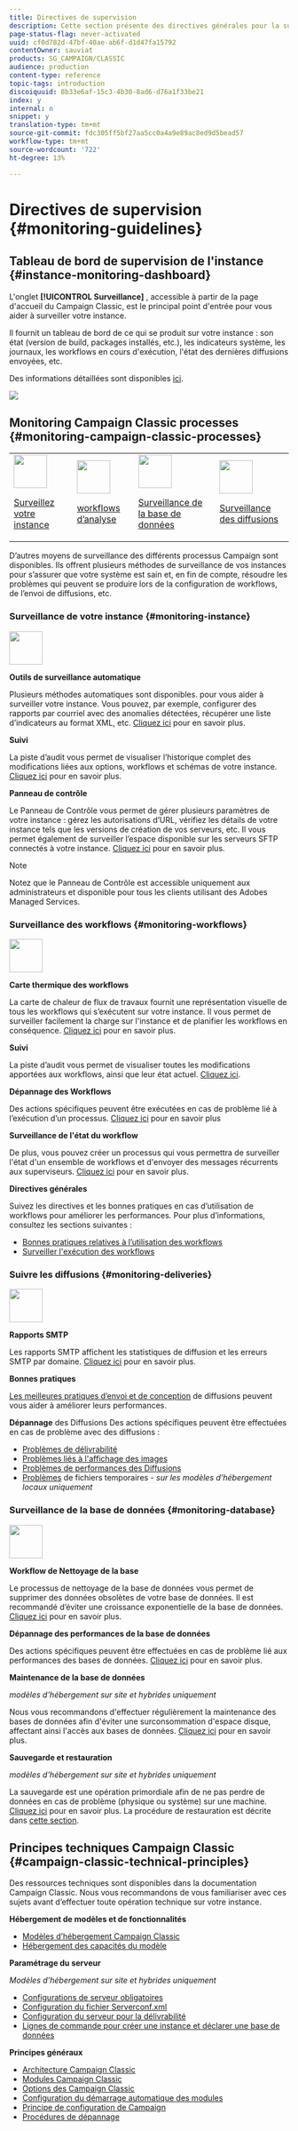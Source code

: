 ```yaml
---
title: Directives de supervision
description: Cette section présente des directives générales pour la surveillance des Campaign Classic.
page-status-flag: never-activated
uuid: cf0d782d-47bf-40ae-ab6f-d1d47fa15792
contentOwner: sauviat
products: SG_CAMPAIGN/CLASSIC
audience: production
content-type: reference
topic-tags: introduction
discoiquuid: 8b33e6af-15c3-4b30-8ad6-d76a1f33be21
index: y
internal: n
snippet: y
translation-type: tm+mt
source-git-commit: fdc305ff5bf27aa5cc0a4a9e89ac8ed9d5bead57
workflow-type: tm+mt
source-wordcount: '722'
ht-degree: 13%

---
```



# Directives de supervision {#monitoring-guidelines}

## Tableau de bord de supervision de l&#39;instance {#instance-monitoring-dashboard}

L&#39;onglet **[!UICONTROL Surveillance]** , accessible à partir de la page d&#39;accueil du Campaign Classic, est le principal point d&#39;entrée pour vous aider à surveiller votre instance.

Il fournit un tableau de bord de ce qui se produit sur votre instance : son état (version de build, packages installés, etc.), les indicateurs système, les journaux, les workflows en cours d&#39;exécution, l&#39;état des dernières diffusions envoyées, etc.

Des informations détaillées sont disponibles [ici](../../production/using/monitoring-processes.md).

![](assets/monitoring_tab.png)

## Monitoring Campaign Classic processes {#monitoring-campaign-classic-processes}

<table>
<tr><td><img src="assets/do-not-localize/icon_system.svg" width="60px"><p><a href="#monitoring-instance">Surveillez votre instance</a></p></td>
<td><img src="assets/do-not-localize/icon_workflows.svg" width="60px"><p><a href="#moniroting-workflows">workflows d’analyse</a></p></td>
<td><img src="assets/do-not-localize/icon_database.svg" width="60px"><p><a href="#monitoring-database">Surveillance de la base de données</a></p></td>
<td><img src="assets/do-not-localize/icon_Send.svg" width="60px"><p><a href="#monitoring-deliveries">Surveillance des diffusions</a></p></td></tr>
</table>

D’autres moyens de surveillance des différents processus Campaign sont disponibles. Ils offrent plusieurs méthodes de surveillance de vos instances pour s’assurer que votre système est sain et, en fin de compte, résoudre les problèmes qui peuvent se produire lors de la configuration de workflows, de l’envoi de diffusions, etc.

### Surveillance de votre instance {#monitoring-instance}

<img src="assets/do-not-localize/icon_system.svg" width="60px">

**Outils de surveillance automatique**

Plusieurs méthodes automatiques sont disponibles. pour vous aider à surveiller votre instance. Vous pouvez, par exemple, configurer des rapports par courriel avec des anomalies détectées, récupérer une liste d’indicateurs au format XML, etc. [Cliquez ici](../../production/using/monitoring-processes.md#automatic-monitoring) pour en savoir plus.

**Suivi**

La piste d’audit vous permet de visualiser l’historique complet des modifications liées aux options, workflows et schémas de votre instance. [Cliquez ici](../../production/using/audit-trail.md) pour en savoir plus.

**Panneau de contrôle**

Le Panneau de Contrôle vous permet de gérer plusieurs paramètres de votre instance : gérez les autorisations d’URL, vérifiez les détails de votre instance tels que les versions de création de vos serveurs, etc. Il vous permet également de surveiller l’espace disponible sur les serveurs SFTP connectés à votre instance. [Cliquez ici](https://docs.adobe.com/content/help/fr-FR/control-panel/using/control-panel-home.html) pour en savoir plus.

>[!NOTE]
>
>Notez que le Panneau de Contrôle est accessible uniquement aux administrateurs et disponible pour tous les clients utilisant des Adobes Managed Services.

### Surveillance des workflows {#monitoring-workflows}

<img src="assets/do-not-localize/icon_workflows.svg" width="60px">

**Carte thermique des workflows**

La carte de chaleur de flux de travaux fournit une représentation visuelle de tous les workflows qui s’exécutent sur votre instance. Il vous permet de surveiller facilement la charge sur l&#39;instance et de planifier les workflows en conséquence. [Cliquez ici](../../workflow/using/heatmap.md) pour en savoir plus.

**Suivi**

La piste d’audit vous permet de visualiser toutes les modifications apportées aux workflows, ainsi que leur état actuel. [Cliquez ici](../../production/using/audit-trail.md).

**Dépannage des Workflows**

Des actions spécifiques peuvent être exécutées en cas de problème lié à l’exécution d’un processus. [Cliquez ici](../../production/using/workflow-execution.md) pour en savoir plus

**Surveillance de l&#39;état du workflow**

De plus, vous pouvez créer un processus qui vous permettra de surveiller l&#39;état d&#39;un ensemble de workflows et d&#39;envoyer des messages récurrents aux superviseurs. [Cliquez ici](../../workflow/using/supervising-workflows.md) pour en savoir plus.

**Directives générales**

Suivez les directives et les bonnes pratiques en cas d’utilisation de workflows pour améliorer les performances. Pour plus d’informations, consultez les sections suivantes :
* [Bonnes pratiques relatives à l’utilisation des workflows](../../workflow/using/workflow-best-practices.md)
* [Surveiller l&#39;exécution des workflows](../../workflow/using/monitoring-workflow-execution.md)

### Suivre les diffusions {#monitoring-deliveries}

<img src="assets/do-not-localize/icon_send.svg" width="60px">

**Rapports SMTP**

Les rapports SMTP affichent les statistiques de diffusion et les erreurs SMTP par domaine. [Cliquez ici](../../production/using/monitoring-processes.md) pour en savoir plus.

**Bonnes pratiques**

[Les meilleures pratiques d’envoi et de conception](http://docs.campaign.adobe.com/doc/AC/getting_started/FR/deliveryBestPractices.html) de diffusions peuvent vous aider à améliorer leurs performances.

**Dépannage** des Diffusions Des actions spécifiques peuvent être effectuées en cas de problème avec des diffusions :
* [Problèmes de délivrabilité](../../production/using/performance-and-throughput-issues.md#deliverability_issues)
* [Problèmes liés à l&#39;affichage des images](../../production/using/image-display-issues.md)
* [Problèmes de performances des Diffusions](../../delivery/using/monitoring-a-delivery.md#performance_issues)
* [Problèmes](../../production/using/temporary-files.md) de fichiers temporaires - *sur les modèles d’hébergement locaux uniquement*

### Surveillance de la base de données {#monitoring-database}

<img src="assets/do-not-localize/icon_database.svg" width="60px">

**Workflow de Nettoyage de la base**

Le processus de nettoyage de la base de données vous permet de supprimer des données obsolètes de votre base de données. Il est recommandé d’éviter une croissance exponentielle de la base de données. [Cliquez ici](../../production/using/database-cleanup-workflow.md) pour en savoir plus.

**Dépannage des performances de la base de données**

Des actions spécifiques peuvent être effectuées en cas de problème lié aux performances des bases de données. [Cliquez ici](../../production/using/database-performances.md) pour en savoir plus.

**Maintenance de la base de données**

*modèles d’hébergement sur site et hybrides uniquement*

Nous vous recommandons d&#39;effectuer régulièrement la maintenance des bases de données afin d&#39;éviter une surconsommation d&#39;espace disque, affectant ainsi l&#39;accès aux bases de données. [Cliquez ici](../../production/using/recommendations.md) pour en savoir plus.

**Sauvegarde et restauration**

*modèles d’hébergement sur site et hybrides uniquement*

La sauvegarde est une opération primordiale afin de ne pas perdre de données en cas de problème (physique ou système) sur une machine. [Cliquez ici](../../production/using/backup.md) pour en savoir plus. La procédure de restauration est décrite dans [cette section](../../production/using/restoration.md).

## Principes techniques Campaign Classic {#campaign-classic-technical-principles}

Des ressources techniques sont disponibles dans la documentation Campaign Classic. Nous vous recommandons de vous familiariser avec ces sujets avant d’effectuer toute opération technique sur votre instance.

**Hébergement de modèles et de fonctionnalités**

* [Modèles d’hébergement Campaign Classic](../../installation/using/hosting-models.md)
* [Hébergement des capacités du modèle](https://helpx.adobe.com/fr/campaign/kb/acc-on-prem-vs-hosted.html)

**Paramétrage du serveur**

*Modèles d’hébergement sur site et hybrides uniquement*

* [Configurations de serveur obligatoires](../../installation/using/campaign-server-configuration.md)
* [Configuration du fichier Serverconf.xml](../../installation/using/the-server-configuration-file.md)
* [Configuration du serveur pour la délivrabilité](../../installation/using/email-deliverability.md)
* [Lignes de commande pour créer une instance et déclarer une base de données](../../installation/using/command-lines.md)

**Principes généraux**

* [Architecture Campaign Classic](../../production/using/general-architecture.md)
* [Modules Campaign Classic](../../production/using/operating-principle.md)
* [Options des Campaign Classic](../../installation/using/configuring-campaign-options.md)
* [Configuration du démarrage automatique des modules](../../production/using/administration.md)
* [Principe de configuration de Campaign](../../production/using/configuration-principle.md)
* [Procédures de dépannage](../../production/using/performance-and-throughput-issues.md)
